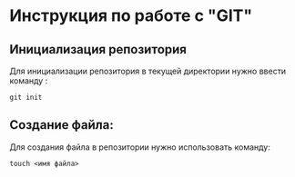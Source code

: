 # Инструкция по работе с "GIT"

## Инициализация репозитория

Для инициализации репозитория в текущей директории нужно ввести команду :
```
git init
```
## Создание файла:

Для создания файла в репозитории нужно использовать команду:
```
touch <имя файла>
```
